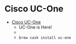 # Cisco UC-One
- [Cisco UC-One](https://uc-one.com/)
  -  UC-One is Here!
  - 
  - `brew cask install uc-one`
